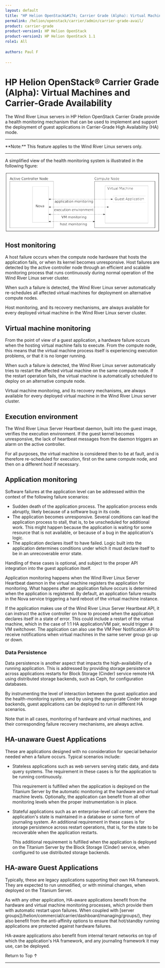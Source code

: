 ```yaml
---
layout: default
title: "HP Helion OpenStack&#174; Carrier Grade (Alpha): Virtual Machines and Carrier-Grade Availability"
permalink: /helion/openstack/carrier/admin/carrier-grade-avail/
product: carrier-grade
product-version1: HP Helion OpenStack
product-version2: HP Helion OpenStack 1.1
role1: All

authors: Paul F

---
```

<!--UNDER REVISION-->

<script>

function PageRefresh {
onLoad="window.refresh"
}

PageRefresh();

</script>

<!-- <p style="font-size: small;"> <a href="/helion/openstack/1.1/3rd-party-license-agreements/">&#9664; PREV</a> | <a href="/helion/openstack/1.1/">&#9650; UP</a> | NEXT &#9654; </p> -->

# HP Helion OpenStack&#174; Carrier Grade (Alpha): Virtual Machines and Carrier-Grade Availability

The Wind River Linux servers in HP Helion OpenStack Carrier Grade provide a health monitoring mechanism that can be used to implement and support the deployment of guest applications in Carrier-Grade High Availability (HA) mode.

<hr>
**Note:** This feature applies to the Wind River Linux servers only.
<hr>

A simplified view of the health monitoring system is illustrated in the following figure:

<img src="media/CGH-WR-High-Avail.png">


## Host monitoring

A host failure occurs when the compute node hardware that hosts the application fails, or when its kernel becomes unresponsive. Host failures are detected by the active controller node through an efficient and scalable monitoring process that runs continuously during normal operation of the Wind River Linux server cluster.

When such a failure is detected, the Wind River Linux server automatically re-schedules all affected virtual machines for deployment on alternative compute nodes.

Host monitoring, and its recovery mechanisms, are always available for every deployed virtual machine in the Wind River Linux server cluster.

## Virtual machine monitoring

From the point of view of a guest application, a hardware failure occurs when the hosting virtual machine fails to execute. From the compute node, this means that the virtual machine process itself is experiencing execution problems, or that it is no longer running.

When such a failure is detected, the Wind River Linux server automatically tries to restart the affected virtual machine on the same compute node. If the restart operation fails, the virtual machine is automatically scheduled to deploy on an alternative compute node.

Virtual machine monitoring, and its recovery mechanisms, are always available for every deployed virtual machine in the Wind River Linux server cluster.

## Execution environment

The Wind River Linux Server Heartbeat daemon, built into the guest image, verifies the execution environment. If the guest kernel becomes unresponsive, the lack of heartbeat messages from the daemon triggers an alarm on the active controller.

For all purposes, the virtual machine is considered then to be at fault, and is therefore re-scheduled for execution, first on the same compute node, and then on a different host if necessary.

## Application monitoring

Software failures at the application level can be addressed within the context of the following failure scenarios:

* Sudden death of the application process. The application process ends abruptly, likely because of a software bug in its code.
* The application becomes unresponsive. Several conditions can lead the application process to stall, that is, to be unscheduled for additional work. This might happen because the application is waiting for some resource that is not available, or because of a bug in the application's logic.
* The application declares itself to have failed. Logic built into the application determines conditions under which it must declare itself to be in an unrecoverable error state.

Handling of these cases is optional, and subject to the proper API integration into the guest application itself.

Application monitoring happens when the Wind River Linux Server Heartbeat daemon in the virtual machine registers the application for monitoring. What happens after an application failure occurs is determined when the application is registered. By default, an application failure results in the Nova service triggering a hard reboot of the virtual
machine instance.

If the application makes use of the Wind River Linux Server Heartbeat API, it can instruct the active controller on how to proceed when the application declares itself in a state of error. This could include a restart of the virtual machine, which in the case of 1:1 HA application/VM pair, would trigger a VM switchover. The application can also use the VM Peer Notification API to receive notifications when virtual machines in the same server group go up or down.

### Data Persistence

Data persistence is another aspect that impacts the high-availability of a running application. This is addressed by providing storage persistence across applications restarts for Block Storage (Cinder) service remote HA using distributed storage backends, such as Ceph, for configuration databases.

By instrumenting the level of interaction between the guest application and the health-monitoring system, and by using the appropriate Cinder storage backends, guest applications can be deployed to run in different HA scenarios.

Note that in all cases, monitoring of hardware and virtual machines, and their corresponding failure recovery mechanisms, are always active.

## HA-unaware Guest Applications

These are applications designed with no consideration for special behavior needed when a failure occurs. Typical scenarios include:

* Stateless applications such as web servers serving static data, and data query systems. The requirement in these cases is for the application to be running continuously.

	This requirement is fulfilled when the application is deployed on the Titanium Server by the automatic monitoring at the hardware and virtual machine levels. Optionally, the application can benefit from all other monitoring levels when the proper instrumentation is in place.

* Stateful applications such as an enterprise-level call center, where the application's state is maintained in a database or some form of journaling system. An additional requirement in these cases is for storage persistence across restart operations, that is, for the state to be recoverable when the application restarts.

	This additional requirement is fulfilled when the application is deployed on the Titanium Server by the Block Storage (Cinder) service, when configured to use distributed storage backends.

## HA-aware Guest Applications

Typically, these are legacy applications supporting their own HA framework. They are expected to run unmodified, or with minimal changes, when deployed on the Titanium Server.

As with any other application, HA-aware applications benefit from the hardware and virtual machine monitoring processes, which provide them with automatic restart upon failures. When coupled with [server groups])/helion/commercial/carrier/dashboard/managing/groups/), they also benefit from the anti-affinity options to ensure that hot/standby running applications are protected against hardware failures.

HA-aware applications also benefit from internal tenant networks on top of which the application's HA framework, and any journaling framework it may use, can be deployed.


<a href="#top" style="padding:14px 0px 14px 0px; text-decoration: none;"> Return to Top &#8593; </a>


----
